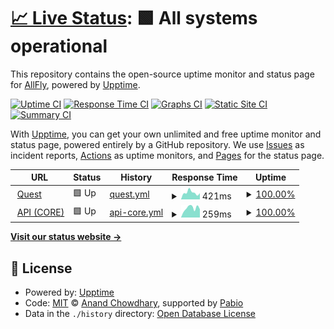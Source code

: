 # [📈 Live Status](https://status.quest.qa.allfly.io): <!--live status--> **🟩 All systems operational**

This repository contains the open-source uptime monitor and status page for [AllFly](allfly.io), powered by [Upptime](https://github.com/upptime/upptime).

[![Uptime CI](https://github.com/travelallfly/platform-upptime-qa/workflows/Uptime%20CI/badge.svg)](https://github.com/travelallfly/platform-upptime-qa/actions?query=workflow%3A%22Uptime+CI%22)
[![Response Time CI](https://github.com/travelallfly/platform-upptime-qa/workflows/Response%20Time%20CI/badge.svg)](https://github.com/travelallfly/platform-upptime-qa/actions?query=workflow%3A%22Response+Time+CI%22)
[![Graphs CI](https://github.com/travelallfly/platform-upptime-qa/workflows/Graphs%20CI/badge.svg)](https://github.com/travelallfly/platform-upptime-qa/actions?query=workflow%3A%22Graphs+CI%22)
[![Static Site CI](https://github.com/travelallfly/platform-upptime-qa/workflows/Static%20Site%20CI/badge.svg)](https://github.com/travelallfly/platform-upptime-qa/actions?query=workflow%3A%22Static+Site+CI%22)
[![Summary CI](https://github.com/travelallfly/platform-upptime-qa/workflows/Summary%20CI/badge.svg)](https://github.com/travelallfly/platform-upptime-qa/actions?query=workflow%3A%22Summary+CI%22)

With [Upptime](https://upptime.js.org), you can get your own unlimited and free uptime monitor and status page, powered entirely by a GitHub repository. We use [Issues](https://github.com/travelallfly/platform-upptime-qa/issues) as incident reports, [Actions](https://github.com/travelallfly/platform-upptime-qa/actions) as uptime monitors, and [Pages](https://status.quest.qa.allfly.io) for the status page.

<!--start: status pages-->
<!-- This summary is generated by Upptime (https://github.com/upptime/upptime) -->
<!-- Do not edit this manually, your changes will be overwritten -->
<!-- prettier-ignore -->
| URL | Status | History | Response Time | Uptime |
| --- | ------ | ------- | ------------- | ------ |
| <img alt="" src="https://icons.duckduckgo.com/ip3/quest.qa.allfly.io.ico" height="13"> [Quest](https://quest.qa.allfly.io) | 🟩 Up | [quest.yml](https://github.com/travelallfly/platform-upptime-qa/commits/HEAD/history/quest.yml) | <details><summary><img alt="Response time graph" src="./graphs/quest/response-time-week.png" height="20"> 421ms</summary><br><a href="https://status.quest.qa.allfly.io/history/quest"><img alt="Response time 470" src="https://img.shields.io/endpoint?url=https%3A%2F%2Fraw.githubusercontent.com%2Ftravelallfly%2Fplatform-upptime-qa%2FHEAD%2Fapi%2Fquest%2Fresponse-time.json"></a><br><a href="https://status.quest.qa.allfly.io/history/quest"><img alt="24-hour response time 381" src="https://img.shields.io/endpoint?url=https%3A%2F%2Fraw.githubusercontent.com%2Ftravelallfly%2Fplatform-upptime-qa%2FHEAD%2Fapi%2Fquest%2Fresponse-time-day.json"></a><br><a href="https://status.quest.qa.allfly.io/history/quest"><img alt="7-day response time 421" src="https://img.shields.io/endpoint?url=https%3A%2F%2Fraw.githubusercontent.com%2Ftravelallfly%2Fplatform-upptime-qa%2FHEAD%2Fapi%2Fquest%2Fresponse-time-week.json"></a><br><a href="https://status.quest.qa.allfly.io/history/quest"><img alt="30-day response time 462" src="https://img.shields.io/endpoint?url=https%3A%2F%2Fraw.githubusercontent.com%2Ftravelallfly%2Fplatform-upptime-qa%2FHEAD%2Fapi%2Fquest%2Fresponse-time-month.json"></a><br><a href="https://status.quest.qa.allfly.io/history/quest"><img alt="1-year response time 470" src="https://img.shields.io/endpoint?url=https%3A%2F%2Fraw.githubusercontent.com%2Ftravelallfly%2Fplatform-upptime-qa%2FHEAD%2Fapi%2Fquest%2Fresponse-time-year.json"></a></details> | <details><summary><a href="https://status.quest.qa.allfly.io/history/quest">100.00%</a></summary><a href="https://status.quest.qa.allfly.io/history/quest"><img alt="All-time uptime 99.98%" src="https://img.shields.io/endpoint?url=https%3A%2F%2Fraw.githubusercontent.com%2Ftravelallfly%2Fplatform-upptime-qa%2FHEAD%2Fapi%2Fquest%2Fuptime.json"></a><br><a href="https://status.quest.qa.allfly.io/history/quest"><img alt="24-hour uptime 100.00%" src="https://img.shields.io/endpoint?url=https%3A%2F%2Fraw.githubusercontent.com%2Ftravelallfly%2Fplatform-upptime-qa%2FHEAD%2Fapi%2Fquest%2Fuptime-day.json"></a><br><a href="https://status.quest.qa.allfly.io/history/quest"><img alt="7-day uptime 100.00%" src="https://img.shields.io/endpoint?url=https%3A%2F%2Fraw.githubusercontent.com%2Ftravelallfly%2Fplatform-upptime-qa%2FHEAD%2Fapi%2Fquest%2Fuptime-week.json"></a><br><a href="https://status.quest.qa.allfly.io/history/quest"><img alt="30-day uptime 100.00%" src="https://img.shields.io/endpoint?url=https%3A%2F%2Fraw.githubusercontent.com%2Ftravelallfly%2Fplatform-upptime-qa%2FHEAD%2Fapi%2Fquest%2Fuptime-month.json"></a><br><a href="https://status.quest.qa.allfly.io/history/quest"><img alt="1-year uptime 99.98%" src="https://img.shields.io/endpoint?url=https%3A%2F%2Fraw.githubusercontent.com%2Ftravelallfly%2Fplatform-upptime-qa%2FHEAD%2Fapi%2Fquest%2Fuptime-year.json"></a></details>
| <img alt="" src="https://icons.duckduckgo.com/ip3/api.quest.qa.allfly.io.ico" height="13"> [API (CORE)](https://api.quest.qa.allfly.io/info) | 🟩 Up | [api-core.yml](https://github.com/travelallfly/platform-upptime-qa/commits/HEAD/history/api-core.yml) | <details><summary><img alt="Response time graph" src="./graphs/api-core/response-time-week.png" height="20"> 259ms</summary><br><a href="https://status.quest.qa.allfly.io/history/api-core"><img alt="Response time 297" src="https://img.shields.io/endpoint?url=https%3A%2F%2Fraw.githubusercontent.com%2Ftravelallfly%2Fplatform-upptime-qa%2FHEAD%2Fapi%2Fapi-core%2Fresponse-time.json"></a><br><a href="https://status.quest.qa.allfly.io/history/api-core"><img alt="24-hour response time 226" src="https://img.shields.io/endpoint?url=https%3A%2F%2Fraw.githubusercontent.com%2Ftravelallfly%2Fplatform-upptime-qa%2FHEAD%2Fapi%2Fapi-core%2Fresponse-time-day.json"></a><br><a href="https://status.quest.qa.allfly.io/history/api-core"><img alt="7-day response time 259" src="https://img.shields.io/endpoint?url=https%3A%2F%2Fraw.githubusercontent.com%2Ftravelallfly%2Fplatform-upptime-qa%2FHEAD%2Fapi%2Fapi-core%2Fresponse-time-week.json"></a><br><a href="https://status.quest.qa.allfly.io/history/api-core"><img alt="30-day response time 303" src="https://img.shields.io/endpoint?url=https%3A%2F%2Fraw.githubusercontent.com%2Ftravelallfly%2Fplatform-upptime-qa%2FHEAD%2Fapi%2Fapi-core%2Fresponse-time-month.json"></a><br><a href="https://status.quest.qa.allfly.io/history/api-core"><img alt="1-year response time 297" src="https://img.shields.io/endpoint?url=https%3A%2F%2Fraw.githubusercontent.com%2Ftravelallfly%2Fplatform-upptime-qa%2FHEAD%2Fapi%2Fapi-core%2Fresponse-time-year.json"></a></details> | <details><summary><a href="https://status.quest.qa.allfly.io/history/api-core">100.00%</a></summary><a href="https://status.quest.qa.allfly.io/history/api-core"><img alt="All-time uptime 99.99%" src="https://img.shields.io/endpoint?url=https%3A%2F%2Fraw.githubusercontent.com%2Ftravelallfly%2Fplatform-upptime-qa%2FHEAD%2Fapi%2Fapi-core%2Fuptime.json"></a><br><a href="https://status.quest.qa.allfly.io/history/api-core"><img alt="24-hour uptime 100.00%" src="https://img.shields.io/endpoint?url=https%3A%2F%2Fraw.githubusercontent.com%2Ftravelallfly%2Fplatform-upptime-qa%2FHEAD%2Fapi%2Fapi-core%2Fuptime-day.json"></a><br><a href="https://status.quest.qa.allfly.io/history/api-core"><img alt="7-day uptime 100.00%" src="https://img.shields.io/endpoint?url=https%3A%2F%2Fraw.githubusercontent.com%2Ftravelallfly%2Fplatform-upptime-qa%2FHEAD%2Fapi%2Fapi-core%2Fuptime-week.json"></a><br><a href="https://status.quest.qa.allfly.io/history/api-core"><img alt="30-day uptime 100.00%" src="https://img.shields.io/endpoint?url=https%3A%2F%2Fraw.githubusercontent.com%2Ftravelallfly%2Fplatform-upptime-qa%2FHEAD%2Fapi%2Fapi-core%2Fuptime-month.json"></a><br><a href="https://status.quest.qa.allfly.io/history/api-core"><img alt="1-year uptime 99.99%" src="https://img.shields.io/endpoint?url=https%3A%2F%2Fraw.githubusercontent.com%2Ftravelallfly%2Fplatform-upptime-qa%2FHEAD%2Fapi%2Fapi-core%2Fuptime-year.json"></a></details>

<!--end: status pages-->

[**Visit our status website →**](https://status.quest.qa.allfly.io)

## 📄 License

- Powered by: [Upptime](https://github.com/upptime/upptime)
- Code: [MIT](./LICENSE) © [Anand Chowdhary](https://anandchowdhary.com), supported by [Pabio](https://pabio.com)
- Data in the `./history` directory: [Open Database License](https://opendatacommons.org/licenses/odbl/1-0/)
